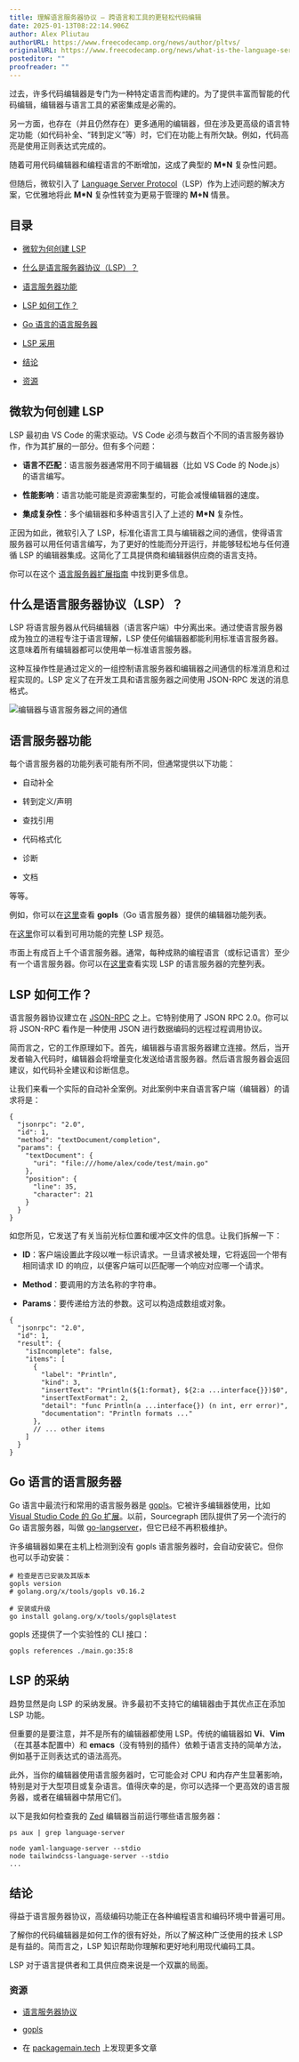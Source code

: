 ```yaml
--- 
title: 理解语言服务器协议 – 跨语言和工具的更轻松代码编辑 
date: 2025-01-13T08:22:14.906Z 
author: Alex Pliutau 
authorURL: https://www.freecodecamp.org/news/author/pltvs/ 
originalURL: https://www.freecodecamp.org/news/what-is-the-language-server-protocol-easier-code-editing-across-languages/ 
posteditor: "" 
proofreader: "" 
--- 
```

 
过去，许多代码编辑器是专门为一种特定语言而构建的。为了提供丰富而智能的代码编辑，编辑器与语言工具的紧密集成是必需的。 
 
<!-- more --> 
 
另一方面，也存在（并且仍然存在）更多通用的编辑器，但在涉及更高级的语言特定功能（如代码补全、“转到定义”等）时，它们在功能上有所欠缺。例如，代码高亮是使用正则表达式完成的。 
 
随着可用代码编辑器和编程语言的不断增加，这成了典型的 **M\*N** 复杂性问题。 
 
但随后，微软引入了 [Language Server Protocol][1]（LSP）作为上述问题的解决方案，它优雅地将此 **M\*N** 复杂性转变为更易于管理的 **M+N** 情景。 
 
## 目录 
 
-   [微软为何创建 LSP][2] 
     
-   [什么是语言服务器协议（LSP）？][3] 
     
-   [语言服务器功能][4] 
     
-   [LSP 如何工作？][5] 
     
-   [Go 语言的语言服务器][6] 
     
-   [LSP 采用][7] 
     
-   [结论][8] 
     
-   [资源][9] 
     
 
## 微软为何创建 LSP 
 
LSP 最初由 VS Code 的需求驱动。VS Code 必须与数百个不同的语言服务器协作，作为其扩展的一部分。但有多个问题： 
 
-   **语言不匹配**：语言服务器通常用不同于编辑器（比如 VS Code 的 Node.js）的语言编写。 
     
-   **性能影响**：语言功能可能是资源密集型的，可能会减慢编辑器的速度。 
     
-   **集成复杂性**：多个编辑器和多种语言引入了上述的 **M\*N** 复杂性。 
     
 
正因为如此，微软引入了 LSP，标准化语言工具与编辑器之间的通信，使得语言服务器可以用任何语言编写，为了更好的性能而分开运行，并能够轻松地与任何遵循 LSP 的编辑器集成。这简化了工具提供商和编辑器供应商的语言支持。 
 
你可以在这个 [语言服务器扩展指南][10] 中找到更多信息。 
 
## 什么是语言服务器协议（LSP）？ 
 
LSP 将语言服务器从代码编辑器（语言客户端）中分离出来。通过使语言服务器成为独立的进程专注于语言理解，LSP 使任何编辑器都能利用标准语言服务器。这意味着所有编辑器都可以使用单一标准语言服务器。 
 
这种互操作性是通过定义的一组控制语言服务器和编辑器之间通信的标准消息和过程实现的。LSP 定义了在开发工具和语言服务器之间使用 JSON-RPC 发送的消息格式。 
 
![编辑器与语言服务器之间的通信](https://miro.medium.com/v2/resize:fit:700/0*Vdycq7316e_hKTCe.png) 
 
## **语言服务器功能** 
 
每个语言服务器的功能列表可能有所不同，但通常提供以下功能： 
 
-   自动补全 
     
-   转到定义/声明 
     
-   查找引用 
     
-   代码格式化 
     
-   诊断 
     
-   文档 
     
 
等等。 
 
例如，你可以在[这里][11]查看 **gopls**（Go 语言服务器）提供的编辑器功能列表。 
 
在[这里][12]你可以看到可用功能的完整 LSP 规范。 
 
市面上有成百上千个语言服务器。通常，每种成熟的编程语言（或标记语言）至少有一个语言服务器。你可以在[这里][13]查看实现 LSP 的语言服务器的完整列表。 
 
## **LSP 如何工作？** 
 
语言服务器协议建立在 [JSON-RPC][14] 之上。它特别使用了 JSON RPC 2.0。你可以将 JSON-RPC 看作是一种使用 JSON 进行数据编码的远程过程调用协议。 
 
简而言之，它的工作原理如下。首先，编辑器与语言服务器建立连接。然后，当开发者输入代码时，编辑器会将增量变化发送给语言服务器。然后语言服务器会返回建议，如代码补全建议和诊断信息。 
 
让我们来看一个实际的自动补全案例。对此案例中来自语言客户端（编辑器）的请求将是： 
 
``` 
{ 
  "jsonrpc": "2.0", 
  "id": 1, 
  "method": "textDocument/completion", 
  "params": { 
    "textDocument": { 
      "uri": "file:///home/alex/code/test/main.go" 
    }, 
    "position": { 
      "line": 35, 
      "character": 21 
    } 
  } 
} 
``` 
 
如您所见，它发送了有关当前光标位置和缓冲区文件的信息。让我们拆解一下： 
 
-   **ID**：客户端设置此字段以唯一标识请求。一旦请求被处理，它将返回一个带有相同请求 ID 的响应，以便客户端可以匹配哪一个响应对应哪一个请求。 
     
-   **Method**：要调用的方法名称的字符串。 
     
-   **Params**：要传递给方法的参数。这可以构造成数组或对象。 
     
 
``` 
{ 
  "jsonrpc": "2.0", 
  "id": 1, 
  "result": { 
    "isIncomplete": false, 
    "items": [ 
      { 
        "label": "Println", 
        "kind": 3, 
        "insertText": "Println(${1:format}, ${2:a ...interface{}})$0", 
        "insertTextFormat": 2, 
        "detail": "func Println(a ...interface{}) (n int, err error)", 
        "documentation": "Println formats ..." 
      }, 
      // ... other items 
    ] 
  } 
} 
``` 
 
## **Go 语言的语言服务器** 
 
Go 语言中最流行和常用的语言服务器是 [gopls][15]。它被许多编辑器使用，比如 [Visual Studio Code 的 Go 扩展][16]。以前，Sourcegraph 团队提供了另一个流行的 Go 语言服务器，叫做 [go-langserver][17]，但它已经不再积极维护。 
 
许多编辑器如果在主机上检测到没有 gopls 语言服务器时，会自动安装它。但你也可以手动安装： 
 
``` 
# 检查是否已安装及其版本 
gopls version 
# golang.org/x/tools/gopls v0.16.2 
 
# 安装或升级 
go install golang.org/x/tools/gopls@latest 
``` 
 
gopls 还提供了一个实验性的 CLI 接口： 
 
``` 
gopls references ./main.go:35:8 
``` 
 
## **LSP 的采纳** 
 
趋势显然是向 LSP 的采纳发展。许多最初不支持它的编辑器由于其优点正在添加 LSP 功能。 
 
但重要的是要注意，并不是所有的编辑器都使用 LSP。传统的编辑器如 **Vi**、**Vim**（在其基本配置中）和 **emacs**（没有特别的插件）依赖于语言支持的简单方法，例如基于正则表达式的语法高亮。 
 
此外，当你的编辑器使用语言服务器时，它可能会对 CPU 和内存产生显著影响，特别是对于大型项目或复杂语言。值得庆幸的是，你可以选择一个更高效的语言服务器，或者在编辑器中禁用它们。 
 
以下是我如何检查我的 [Zed][18] 编辑器当前运行哪些语言服务器： 
 
``` 
ps aux | grep language-server 
 
node yaml-language-server --stdio 
node tailwindcss-language-server --stdio 
... 
``` 
 
## **结论** 
 
得益于语言服务器协议，高级编码功能正在各种编程语言和编码环境中普遍可用。 
 
了解你的代码编辑器是如何工作的很有好处，所以了解这种广泛使用的技术 LSP 是有益的。简而言之，LSP 知识帮助你理解和更好地利用现代编码工具。 
 
LSP 对于语言提供者和工具供应商来说是一个双赢的局面。 
 
### **资源** 
 
-   [语言服务器协议][19] 
     
-   [gopls][20] 
     
-   在 [packagemain.tech][21] 上发现更多文章 
     
 
[1]: https://microsoft.github.io/language-server-protocol/ 
[2]: #heading-why-microsoft-created-the-lsp 
[3]: #heading-what-is-the-language-server-protocol-lsp 
[4]: #heading-language-server-features 
[5]: #heading-how-does-lsp-work 
[6]: #heading-language-server-for-go 
[7]: #heading-lsp-adoption 
[8]: #heading-conclusion 
[9]: #heading-resources 
[10]: https://code.visualstudio.com/api/language-extensions/language-server-extension-guide 
[11]: https://github.com/golang/tools/blob/master/gopls/doc/features/README.md 
[12]: https://microsoft.github.io/language-server-protocol/specifications/lsp/3.17/specification/#languageFeatures 
[13]: https://microsoft.github.io/language-server-protocol/implementors/servers/ 
[14]: https://www.jsonrpc.org/ 
[15]: https://github.com/golang/tools/tree/master/gopls 
[16]: https://github.com/golang/vscode-go 
[17]: https://github.com/sourcegraph/go-langserver 
[18]: https://zed.dev/ 
[19]: https://microsoft.github.io/language-server-protocol/ 
[20]: https://github.com/golang/tools/tree/master/gopls 
[21]: https://packagemain.tech/ 
``` 
 
 